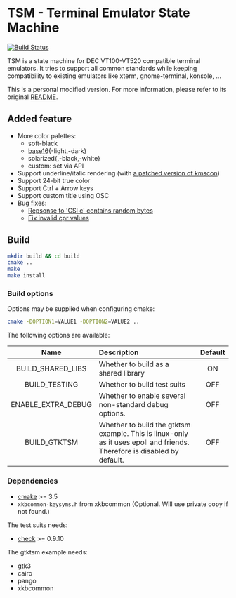 # TSM - Terminal Emulator State Machine

[![Build Status](https://travis-ci.com/Aetf/libtsm.svg?branch=develop)](https://travis-ci.com/Aetf/libtsm)

TSM is a state machine for DEC VT100-VT520 compatible terminal emulators. It
tries to support all common standards while keeping compatibility to existing
emulators like xterm, gnome-terminal, konsole, ...

This is a personal modified version. For more information, please refer to its original [README](README).

## Added feature
+ More color palettes:
    * soft-black
    * [base16](https://github.com/chriskempson/base16-default-schemes){-light,-dark}
    * solarized{,-black,-white}
    * custom: set via API
+ Support underline/italic rendering (with [a patched version of kmscon](https://github.com/Aetf/kmscon))
+ Support 24-bit true color
+ Support Ctrl + Arrow keys
+ Support custom title using OSC
+ Bug fixes:
    * [Repsonse to 'CSI c' contains random bytes][91335]
    * [Fix invalid cpr values](https://github.com/Aetf/libtsm/pull/2)

[91335]: https://bugs.freedesktop.org/show_bug.cgi?id=91335

## Build
```bash
mkdir build && cd build
cmake ..
make
make install
```

### Build options
Options may be supplied when configuring cmake:
```bash
cmake -DOPTION1=VALUE1 -DOPTION2=VALUE2 ..
```
The following options are available:

|Name | Description | Default |
|:---:|:---|:---:|
| BUILD_SHARED_LIBS | Whether to build as a shared library | ON |
| BUILD_TESTING | Whether to build test suits | OFF |
| ENABLE_EXTRA_DEBUG | Whether to enable several non-standard debug options. | OFF |
| BUILD_GTKTSM | Whether to build the gtktsm example. This is linux-only as it uses epoll and friends. Therefore is disabled by default. | OFF |

### Dependencies

- [cmake](https://cmake.org) >= 3.5
- `xkbcommon-keysyms.h` from xkbcommon (Optional. Will use private copy if not found.)

The test suits needs:

- [check](https://libcheck.github.io/check/) >= 0.9.10

The gtktsm example needs:

- gtk3
- cairo
- pango
- xkbcommon
